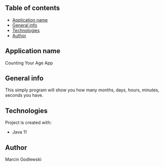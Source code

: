 ## Table of contents
* [Application name](#application-name)
* [General info](#general-info)
* [Technologies](#technologies)
* [Author](#author)

## Application name
Counting Your Age App

## General info
This simply program will show you how many months, days, hours, minutes, seconds you have.
	
## Technologies
Project is created with:
* Java 11

## Author
Marcin Godlewski
